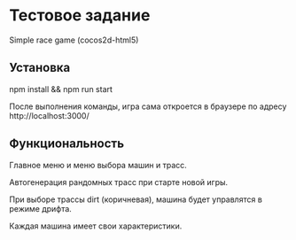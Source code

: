 # Тестовое задание
Simple race game (cocos2d-html5)

## Установка
npm install && npm run start

После выполнения команды, игра сама откроется в браузере по адресу http://localhost:3000/

## Функциональность
Главное меню и меню выбора машин и трасс.

Автогенерация рандомных трасс при старте новой игры.

При выборе трассы dirt (коричневая), машина будет управлятся в режиме дрифта.

Каждая машина имеет свои характеристики.